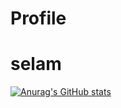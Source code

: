 # Profile

# selam

[![Anurag's GitHub stats](https://github-readme-stats.vercel.app/api?username=RobotMerkezi)](https://github.com/RobotMerkezi/github-readme-stats)
